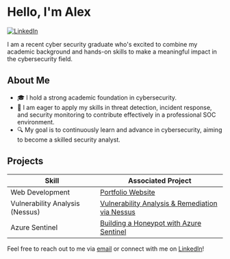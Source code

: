 # Hello, I'm Alex

[![LinkedIn](https://img.shields.io/badge/-LinkedIn-0072b1?&style=for-the-badge&logo=linkedin&logoColor=white)](https://www.linkedin.com/in/alex-crawford-2a88a4254/)

I am a recent cyber security graduate who's excited to combine my academic background and hands-on skills to make a meaningful impact in the cybersecurity field.

## About Me

- 🎓 I hold a strong academic foundation in cybersecurity.
- 💼 I am eager to apply my skills in threat detection, incident response, and security monitoring to contribute effectively in a professional SOC environment.
- 🔍 My goal is to continuously learn and advance in cybersecurity, aiming to become a skilled security analyst.

## Projects

| Skill                                         | Associated Project         |
|-----------------------------------------------|----------------------------|
| Web Development          | <a href="https://alexcolincrawford.github.io/alexcolincrawford.io/">Portfolio Website</a>|
| Vulnerability Analysis (Nessus)          | <a href="https://github.com/alexcolincrawford/vulnerability-analysis">Vulnerability Analysis & Remediation via Nessus</a>|
| Azure Sentinel          | <a href="https://github.com/alexcolincrawford/Azure-Sentinel-SIEM">Building a Honeypot with Azure Sentinel</a>|

Feel free to reach out to me via [email](mailto:alexcolincrawford@gmail.com) or connect with me on [LinkedIn](https://www.linkedin.com/in/alex-crawford-2a88a4254/)!
